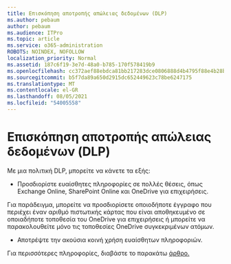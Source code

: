 ```yaml
---
title: Επισκόπηση αποτροπής απώλειας δεδομένων (DLP)
ms.author: pebaum
author: pebaum
ms.audience: ITPro
ms.topic: article
ms.service: o365-administration
ROBOTS: NOINDEX, NOFOLLOW
localization_priority: Normal
ms.assetid: 187c6f19-3e7d-48a0-b785-170f578419b9
ms.openlocfilehash: cc372aef88ebdca81bb217283dce0806888d4b4795f88e4b28bd36cc2c6f1c5f
ms.sourcegitcommit: b5f7da89a650d2915dc652449623c78be6247175
ms.translationtype: MT
ms.contentlocale: el-GR
ms.lasthandoff: 08/05/2021
ms.locfileid: "54005558"
---
```

# <a name="data-loss-prevention-dlp-overview"></a>Επισκόπηση αποτροπής απώλειας δεδομένων (DLP)

Με μια πολιτική DLP, μπορείτε να κάνετε τα εξής:

- Προσδιορίστε ευαίσθητες πληροφορίες σε πολλές θέσεις, όπως Exchange Online, SharePoint Online και OneDrive για επιχειρήσεις.


Για παράδειγμα, μπορείτε να προσδιορίσετε οποιοδήποτε έγγραφο που περιέχει έναν αριθμό πιστωτικής κάρτας που είναι αποθηκευμένο σε οποιαδήποτε τοποθεσία του OneDrive για επιχειρήσεις ή μπορείτε να παρακολουθείτε μόνο τις τοποθεσίες OneDrive συγκεκριμένων ατόμων.

- Αποτρέψτε την ακούσια κοινή χρήση ευαίσθητων πληροφοριών.


Για περισσότερες πληροφορίες, διαβάστε το παρακάτω [άρθρο.](https://docs.microsoft.com/microsoft-365/compliance/data-loss-prevention-policies)

